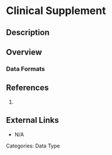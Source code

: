 # Clinical Supplement #
## Description ##
## Overview ##
### Data Formats ###
## References ##
1.

## External Links ##
* N/A

Categories: Data Type
